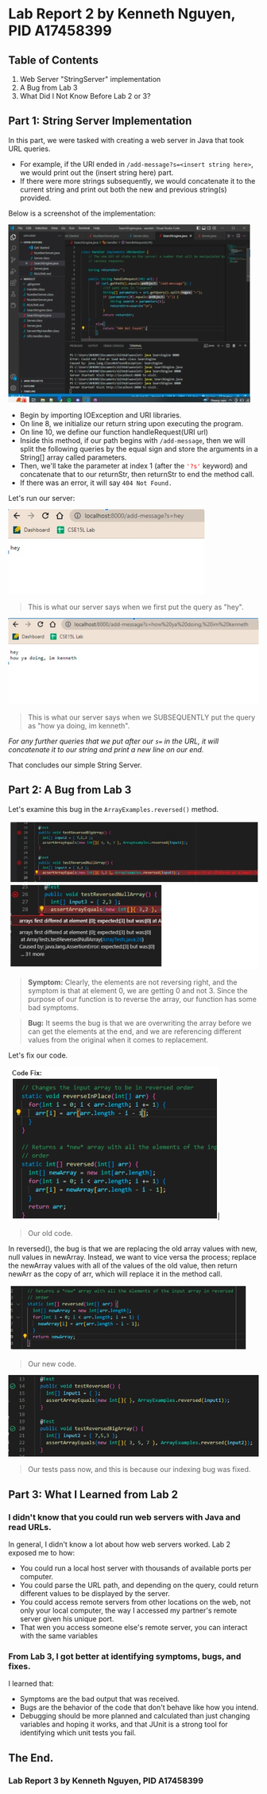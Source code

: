 # Lab Report 2 by Kenneth Nguyen, PID A17458399
## Table of Contents
1. Web Server "StringServer" implementation
2. A Bug from Lab 3
3. What Did I Not Know Before Lab 2 or 3?

## Part 1: String Server Implementation
In this part, we were tasked with creating a web server in Java that took URL queries.
* For example, if the URl ended in `/add-message?s=<insert string here>`, we would print out the (insert string here) part.
* If there were more strings subsequently, we would concatenate it to the current string and print out both the new and previous string(s) provided.
  
Below is a screenshot of the implementation:
  
![(Screenshot of our VSCode and source code](./SearchEngineSS.jpg)
* Begin by importing IOException and URI libraries.
* On line 8, we initialize our return string upon executing the program.
* On line 10, we define our function handleRequest(URI url)
* Inside this method, if our path begins with `/add-message`, then we will split the following queries by the equal sign and store the arguments in a String\[] array called parameters.  
* Then, we'll take the parameter at index 1 (after the <span style="color:red"> `'?s'`</span> keyword) and concatenate that to our returnStr, then returnStr to end the method call.
* If there was an error, it will say `404 Not Found.`

Let's run our server:

![(Screenshot of our server running with the first paramter](./searchEngine1SS.jpg)
> This is what our server says when we first put the query as "hey".
> 


![(Screenshot of our server running with the second paramter](./searchEngine2SS.jpg)
> This is what our server says when we SUBSEQUENTLY put the query as "how ya doing, im kenneth".

*For any further queries that we put after our `s=` in the URL, it will concatenate it to our string and print a new line on our end.*

That concludes our simple String Server.

## Part 2: A Bug from Lab 3

Let's examine this bug in the `ArrayExamples.reversed()` method.

![(Screenshot of our failed reversed method](./reversed1SS.jpg)
> **Symptom:** Clearly, the elements are not reversing right, and the symptom is that at element 0, we are getting 0 and not 3. Since the purpose of our function is to reverse the array, our function has some bad symptoms.

> **Bug:** It seems the bug is that we are overwriting the array before we can get the elements at the end, and we are referencing different values from the original when it comes to replacement.

Let's fix our code.

![(Screenshot of our failed reversed method](./reversed2SS.jpg)
> Our old code.

In reversed(), the bug is that we are replacing the old array values with new, null values in newArray. Instead, we want to vice versa the process; replace the newArray values with all of the values of the old value, then return newArr as the copy of arr, which will replace it in the method call.

![(Screenshot of our fixed reversed method](./reversed3SS.jpg)
> Our new code.


![(Screenshot of our Passed Tests](./reversed4SS.jpg)
> Our tests pass now, and this is because our indexing bug was fixed.

## Part 3: What I Learned from Lab 2

### I didn't know that you could run web servers with Java and read URLs.
In general, I didn't know a lot about how web servers worked. Lab 2 exposed me to how:
* You could run a local host server with thousands of available ports per computer.
* You could parse the URL path, and depending on the query, could return different values to be displayed by the server.
* You could access remote servers from other locations on the web, not only your local computer, the way I accessed my partner's remote server given his unique port. 
* That wen you access someone else's remote server, you can interact with the same variables

### From Lab 3, I got better at identifying symptoms, bugs, and fixes.
I learned that:
* Symptoms are the bad output that was received.
* Bugs are the behavior of the code that don't behave like how you intend.
* Debugging should be more planned and calculated than just changing variables and hoping it works, and that JUnit is a strong tool for identifying which unit tests you fail.

## The End.
### Lab Report 3 by Kenneth Nguyen, PID A17458399
